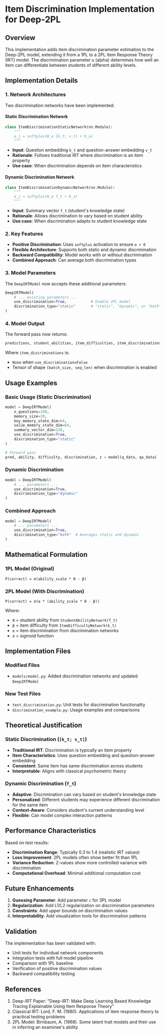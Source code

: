 # Item Discrimination Implementation for Deep-2PL

## Overview

This implementation adds item discrimination parameter estimation to the Deep-2PL model, extending it from a 1PL to a 2PL Item Response Theory (IRT) model. The discrimination parameter `α` (alpha) determines how well an item can differentiate between students of different ability levels.

## Implementation Details

### 1. Network Architectures

Two discrimination networks have been implemented:

#### Static Discrimination Network
```python
class ItemDiscriminationStaticNetwork(nn.Module):
    """
    a_j = softplus(W_a [k_t; v_t] + b_a)
    """
```
- **Input**: Question embedding `k_t` and question-answer embedding `v_t`
- **Rationale**: Follows traditional IRT where discrimination is an item property
- **Use case**: When discrimination depends on item characteristics

#### Dynamic Discrimination Network
```python
class ItemDiscriminationDynamicNetwork(nn.Module):
    """
    a_j = softplus(W_a f_t + b_a)
    """
```
- **Input**: Summary vector `f_t` (student's knowledge state)
- **Rationale**: Allows discrimination to vary based on student ability
- **Use case**: When discrimination adapts to student knowledge state

### 2. Key Features

- **Positive Discrimination**: Uses `softplus` activation to ensure `α > 0`
- **Flexible Architecture**: Supports both static and dynamic discrimination
- **Backward Compatibility**: Model works with or without discrimination
- **Combined Approach**: Can average both discrimination types

### 3. Model Parameters

The `DeepIRTModel` now accepts these additional parameters:

```python
DeepIRTModel(
    # ... existing parameters ...
    use_discrimination=True,           # Enable 2PL model
    discrimination_type="static"       # "static", "dynamic", or "both"
)
```

### 4. Model Output

The forward pass now returns:
```python
predictions, student_abilities, item_difficulties, item_discriminations, z_values
```

Where `item_discriminations` is:
- `None` when `use_discrimination=False`
- Tensor of shape `(batch_size, seq_len)` when discrimination is enabled

## Usage Examples

### Basic Usage (Static Discrimination)
```python
model = DeepIRTModel(
    n_questions=100,
    memory_size=20,
    key_memory_state_dim=64,
    value_memory_state_dim=64,
    summary_vector_dim=128,
    use_discrimination=True,
    discrimination_type="static"
)

# Forward pass
pred, ability, difficulty, discrimination, z = model(q_data, qa_data)
```

### Dynamic Discrimination
```python
model = DeepIRTModel(
    # ... parameters ...
    use_discrimination=True,
    discrimination_type="dynamic"
)
```

### Combined Approach
```python
model = DeepIRTModel(
    # ... parameters ...
    use_discrimination=True,
    discrimination_type="both"  # Averages static and dynamic
)
```

## Mathematical Formulation

### 1PL Model (Original)
```
P(correct) = σ(ability_scale * θ - β)
```

### 2PL Model (With Discrimination)
```
P(correct) = σ(α * (ability_scale * θ - β))
```

Where:
- `θ` = student ability from `StudentAbilityNetwork(f_t)`
- `β` = item difficulty from `ItemDifficultyNetwork(k_t)`
- `α` = item discrimination from discrimination networks
- `σ` = sigmoid function

## Implementation Files

### Modified Files
- `models/model.py`: Added discrimination networks and updated `DeepIRTModel`

### New Test Files
- `test_discrimination.py`: Unit tests for discrimination functionality
- `discrimination_example.py`: Usage examples and comparisons

## Theoretical Justification

### Static Discrimination (`[k_t; v_t]`)
- **Traditional IRT**: Discrimination is typically an item property
- **Item Characteristics**: Uses question embedding and question-answer embedding
- **Consistent**: Same item has same discrimination across students
- **Interpretable**: Aligns with classical psychometric theory

### Dynamic Discrimination (`f_t`)
- **Adaptive**: Discrimination can vary based on student's knowledge state
- **Personalized**: Different students may experience different discrimination for the same item
- **Context-Aware**: Considers student's current understanding level
- **Flexible**: Can model complex interaction patterns

## Performance Characteristics

Based on test results:
- **Discrimination Range**: Typically 0.3 to 1.4 (realistic IRT values)
- **Loss Improvement**: 2PL models often show better fit than 1PL
- **Variance Reduction**: Z-values show more controlled variance with discrimination
- **Computational Overhead**: Minimal additional computation cost

## Future Enhancements

1. **Guessing Parameter**: Add parameter `c` for 3PL model
2. **Regularization**: Add L1/L2 regularization on discrimination parameters
3. **Constraints**: Add upper bounds on discrimination values
4. **Interpretability**: Add visualization tools for discrimination patterns

## Validation

The implementation has been validated with:
- Unit tests for individual network components
- Integration tests with full model pipeline
- Comparison with 1PL baseline
- Verification of positive discrimination values
- Backward compatibility testing

## References

1. Deep-IRT Paper: "Deep-IRT: Make Deep Learning Based Knowledge Tracing Explainable Using Item Response Theory"
2. Classical IRT: Lord, F. M. (1980). Applications of item response theory to practical testing problems
3. 2PL Model: Birnbaum, A. (1968). Some latent trait models and their use in inferring an examinee's ability